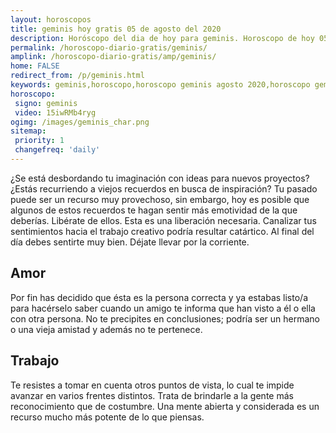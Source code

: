 ```yaml
---
layout: horoscopos
title: geminis hoy gratis 05 de agosto del 2020 
description: Horóscopo del dia de hoy para geminis. Horoscopo de hoy 05 de agosto del 2020. Las predicciones de amor, trabajo, vida personal gratis.
permalink: /horoscopo-diario-gratis/geminis/
amplink: /horoscopo-diario-gratis/amp/geminis/
home: FALSE
redirect_from: /p/geminis.html
keywords: geminis,horoscopo,horoscopo geminis agosto 2020,horoscopo geminis hoy,tarot geminis agosto 2020,horoscopo geminis,tarot geminis hoy,horoscopo de hoy,horoscopo diario,tarot del amor,horoscopo de hoy geminis,horoscopo diario del tarot, Horoscopo de hoy geminis 05 de agosto del 2020,horóscopo del día,signos zodiacales 2020, el horoscopo de hoy
horoscopo:
 signo: geminis
 video: 15iwRMb4ryg
ogimg: /images/geminis_char.png
sitemap:
 priority: 1
 changefreq: 'daily'
---
```



¿Se está desbordando tu imaginación con ideas para nuevos proyectos? ¿Estás recurriendo a viejos recuerdos en busca de inspiración? Tu pasado puede ser un recurso muy provechoso, sin embargo, hoy es posible que algunos de estos recuerdos te hagan sentir más emotividad de la que deberías. Libérate de ellos. Esta es una liberación necesaria. Canalizar tus sentimientos hacia el trabajo creativo podría resultar catártico. Al final del día debes sentirte muy bien. Déjate llevar por la corriente.

## Amor

Por fin has decidido que ésta es la persona correcta y ya estabas listo/a para hacérselo saber cuando un amigo te informa que han visto a él o ella con otra persona. No te precipites en conclusiones; podría ser un hermano o una vieja amistad y además no te pertenece.

## Trabajo

Te resistes a tomar en cuenta otros puntos de vista, lo cual te impide avanzar en varios frentes distintos. Trata de brindarle a la gente más reconocimiento que de costumbre. Una mente abierta y considerada es  un recurso mucho más potente de lo que piensas.